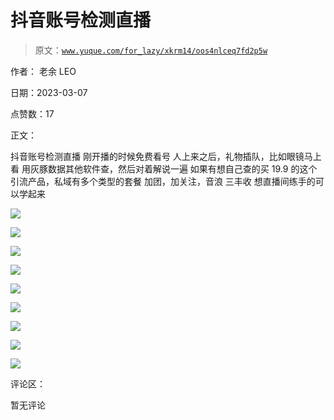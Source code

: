# 抖音账号检测直播

> 原文：[`www.yuque.com/for_lazy/xkrm14/oos4nlceq7fd2p5w`](https://www.yuque.com/for_lazy/xkrm14/oos4nlceq7fd2p5w)

作者： 老余 LEO 

日期：2023-03-07 

点赞数：17 

正文： 

抖音账号检测直播 刚开播的时候免费看号 人上来之后，礼物插队，比如眼镜马上看 用灰豚数据其他软件查，然后对着解说一遍 如果有想自己查的买 19.9 的这个引流产品，私域有多个类型的套餐 加团，加关注，音浪 三丰收 想直播间练手的可以学起来 

![](img/ad540b9302f303ae3841b8a89101f111.png)  

![](img/6d0ca0198b1ceae136fd10e82d88b4bf.png)  

![](img/f1e677837ee7cc05b52297bd5e7a9715.png)  

![](img/1ed403b012a70be1bff0934c69ed6d19.png)  

![](img/473234fe3fff952aa6cceb48b9d212ad.png)  

![](img/21e758fdfa82e6c6bd34aced0b6b0201.png)  

![](img/f75d54bef92d8dff74a4d4b05494b604.png)  

![](img/73882baa13c80d247b52f3b30a9011ec.png)  

![](img/c8c1d519443a42c427a3de22da4fe5b7.png)  

评论区： 

暂无评论 


